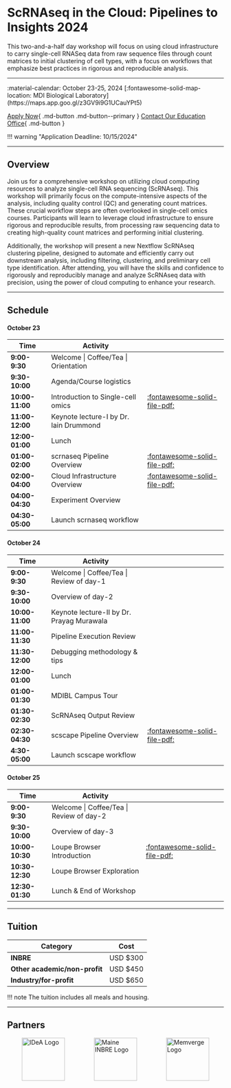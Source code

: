 # ScRNAseq in the Cloud: Pipelines to Insights 2024

This two-and-a-half day workshop will focus on using cloud infrastructure to carry single-cell RNASeq data from raw sequence files through count matrices to initial clustering of cell types, with a focus on workflows that emphasize best practices in rigorous and reproducible analysis.

---

<div class="grid cards" markdown>
 :material-calendar: October 23-25, 2024          
 [:fontawesome-solid-map-location: MDI Biological Laboratory](https://maps.app.goo.gl/z3GV9i9G1UCauYPt5)
</div>

[Apply Now](https://labcentral.mdibl.org/programs/view/660){ .md-button .md-button--primary }
[Contact Our Education Office](https://mdibl.org/education/contact-education/){ .md-button }

!!! warning "Application Deadline: 10/15/2024"

---

## Overview

Join us for a comprehensive workshop on utilizing cloud computing resources to analyze single-cell RNA sequencing (ScRNAseq). This workshop will primarily focus on the compute-intensive aspects of the analysis, including quality control (QC) and generating count matrices. These crucial workflow steps are often overlooked in single-cell omics courses. Participants will learn to leverage cloud infrastructure to ensure rigorous and reproducible results, from processing raw sequencing data to creating high-quality count matrices and performing initial clustering.

Additionally, the workshop will present a new Nextflow ScRNAseq clustering pipeline, designed to automate and efficiently carry out downstream analysis, including filtering, clustering, and preliminary cell type identification. After attending, you will have the skills and confidence to rigorously and reproducibly manage and analyze ScRNAseq data with precision, using the power of cloud computing to enhance your research.

---

## Schedule 

#### **October 23**

| Time        | Activity                                                |  |
|-------------|---------------------------------------------------------|-------------------|
| **9:00-9:30**   | Welcome \| Coffee/Tea \| Orientation                    |                   |
| **9:30-10:00**  | Agenda/Course logistics                                 |                   |
| **10:00-11:00** | Introduction to Single-cell omics                       | [:fontawesome-solid-file-pdf:](presentations/intro_to_single_cell_jhg_oct_2024.pdf) |
| **11:00-12:00** | Keynote lecture-I by Dr. Iain Drummond                  |                   |
| **12:00-01:00** | Lunch                                                   |                   |
| **01:00-02:00** | scrnaseq Pipeline Overview                              | [:fontawesome-solid-file-pdf:](presentations/scsrnaseqPipelineOverview.pdf) |
| **02:00-04:00** | Cloud Infrastructure Overview                           | [:fontawesome-solid-file-pdf:](presentations/Cloud_Infrastructure_Setup-Ashley_Tung.pdf) |
| **04:00-04:30** | Experiment Overview                                     |                   |
| **04:30-05:00** | Launch scrnaseq workflow                                |                   |

#### **October 24**

| Time        | Activity                                                |  |
|-------------|---------------------------------------------------------|-------------------|
| **9:00-9:30**   | Welcome \| Coffee/Tea \| Review of day-1                |                   |
| **9:30-10:00**  | Overview of day-2                                       |                   |
| **10:00-11:00** | Keynote lecture-II by Dr. Prayag Murawala               |                   |
| **11:00-11:30** | Pipeline Execution Review                               |                   |
| **11:30-12:00** | Debugging methodology & tips                            |                   |
| **12:00-01:00** | Lunch                                                   |                   |
| **01:00-01:30** | MDIBL Campus Tour                                       |                   |
| **01:30-02:30** | ScRNAseq Output Review                                  |                   |
| **02:30-04:30** | scscape Pipeline Overview                               | [:fontawesome-solid-file-pdf:](presentations/scscapeStats.pdf) |
| **4:30-05:00**  | Launch scscape workflow                                 |                   |

#### **October 25**

| Time        | Activity                                                |  |
|-------------|---------------------------------------------------------|-------------------|
| **9:00-9:30**   | Welcome \| Coffee/Tea \| Review of day-2                |                   |
| **9:30-10:00**  | Overview of day-3                                       |                   |
| **10:00-10:30** | Loupe Browser Introduction                              | [:fontawesome-solid-file-pdf:](presentations/loupeBroswerIntroduction.pdf) |
| **10:30-12:30** | Loupe Browser Exploration                               |                   |
| **12:30-01:30** | Lunch & End of Workshop                                 |                   |




---

## Tuition

| Category                    | Cost       |
|-----------------------------|------------|
| **INBRE**                   | USD $300   |
| **Other academic/non-profit** | USD $450 |
| **Industry/for-profit**     | USD $650   |

!!! note
    The tuition includes all meals and housing.

---

## Partners

<div style="display: flex; justify-content: space-around;">
  <img src="https://mdibl.org/wp-content/uploads/2024/07/IDeA-logo-300x252-1.jpg" alt="IDeA Logo" style="height: 100px" loading="lazy"/>
  <img src="https://mdibl.org/wp-content/uploads/2021/08/INBRE_logo.jpg" alt="Maine INBRE Logo" style="height: 100px" loading="lazy"/>
  <img src="https://mdibl.org/wp-content/uploads/2024/02/MemVerge-Logo-03052023.png" alt="Memverge Logo" style="height: 100px" loading="lazy"/>
</div>